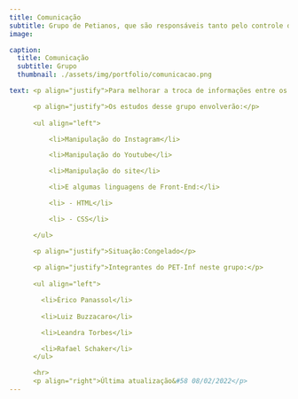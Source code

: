 ```yaml
---
title: Comunicação
subtitle: Grupo de Petianos, que são responsáveis tanto pelo controle das mídias sociais, quanto do site do Pet-Informática.
image: 

caption:
  title: Comunicação
  subtitle: Grupo
  thumbnail: ./assets/img/portfolio/comunicacao.png

text: <p align="justify">Para melhorar a troca de informações entre os petianos e os estudantes da PUCRS.  </p>

      <p align="justify">Os estudos desse grupo envolverão:</p>
      
      <ul align="left">

          <li>Manipulação do Instagram</li>

          <li>Manipulação do Youtube</li>

          <li>Manipulação do site</li>

          <li>E algumas linguagens de Front-End:</li>

          <li> - HTML</li>

          <li> - CSS</li>

      </ul>

      <p align="justify">Situação:Congelado</p>
      
      <p align="justify">Integrantes do PET-Inf neste grupo:</p>
      
      <ul align="left">

        <li>Érico Panassol</li>
        
        <li>Luiz Buzzacaro</li>

        <li>Leandra Torbes</li>

        <li>Rafael Schaker</li>
      </ul> 

      <hr>
      <p align="right">Última atualização&#58 08/02/2022</p>
---
```

<!--      
      <p align="justify">Integrantes do PET-Inf no projeto:</p>
      
      <ul align="left">

        <li>NOME DA PESSOA</li>

      </ul> 
-->
